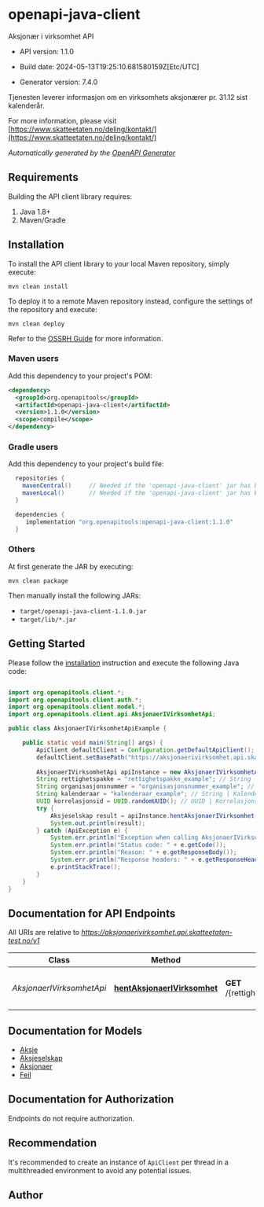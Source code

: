 # openapi-java-client

Aksjonær i virksomhet API

- API version: 1.1.0

- Build date: 2024-05-13T19:25:10.681580159Z[Etc/UTC]

- Generator version: 7.4.0

Tjenesten leverer informasjon om en virksomhets aksjonærer pr. 31.12 sist kalenderår.

  For more information, please visit [https://www.skatteetaten.no/deling/kontakt/](https://www.skatteetaten.no/deling/kontakt/)

*Automatically generated by the [OpenAPI Generator](https://openapi-generator.tech)*

## Requirements

Building the API client library requires:

1. Java 1.8+
2. Maven/Gradle

## Installation

To install the API client library to your local Maven repository, simply execute:

```shell
mvn clean install
```

To deploy it to a remote Maven repository instead, configure the settings of the repository and execute:

```shell
mvn clean deploy
```

Refer to the [OSSRH Guide](http://central.sonatype.org/pages/ossrh-guide.html) for more information.

### Maven users

Add this dependency to your project's POM:

```xml
<dependency>
  <groupId>org.openapitools</groupId>
  <artifactId>openapi-java-client</artifactId>
  <version>1.1.0</version>
  <scope>compile</scope>
</dependency>
```

### Gradle users

Add this dependency to your project's build file:

```groovy
  repositories {
    mavenCentral()     // Needed if the 'openapi-java-client' jar has been published to maven central.
    mavenLocal()       // Needed if the 'openapi-java-client' jar has been published to the local maven repo.
  }

  dependencies {
     implementation "org.openapitools:openapi-java-client:1.1.0"
  }
```

### Others

At first generate the JAR by executing:

```shell
mvn clean package
```

Then manually install the following JARs:

- `target/openapi-java-client-1.1.0.jar`
- `target/lib/*.jar`

## Getting Started

Please follow the [installation](#installation) instruction and execute the following Java code:

```java

import org.openapitools.client.*;
import org.openapitools.client.auth.*;
import org.openapitools.client.model.*;
import org.openapitools.client.api.AksjonaerIVirksomhetApi;

public class AksjonaerIVirksomhetApiExample {

    public static void main(String[] args) {
        ApiClient defaultClient = Configuration.getDefaultApiClient();
        defaultClient.setBasePath("https://aksjonaerivirksomhet.api.skatteetaten-test.no/v1");
        
        AksjonaerIVirksomhetApi apiInstance = new AksjonaerIVirksomhetApi(defaultClient);
        String rettighetspakke = "rettighetspakke_example"; // String | Datakonsumenter plasseres i en rettighetspakke (per datasett) basert på en juridisk vurdering. Rettighetspakken styrer skjermingsregler, filtrering og detaljering som benyttes når det gis innsyn i data i datasett.
        String organisasjonsnummer = "organisasjonsnummer_example"; // String | Organisasjonsnummer for virksomhet
        String kalenderaar = "kalenderaar_example"; // String | Kalenderåret det skal hentes opplysninger fra. Returnerer siste tilgjengelige dersom ikke oppgitt.
        UUID korrelasjonsid = UUID.randomUUID(); // UUID | Korrelasjonsid, unik identifikator for den tekniske forespørselen. Må være på UUID-format
        try {
            Aksjeselskap result = apiInstance.hentAksjonaerIVirksomhet(rettighetspakke, organisasjonsnummer, kalenderaar, korrelasjonsid);
            System.out.println(result);
        } catch (ApiException e) {
            System.err.println("Exception when calling AksjonaerIVirksomhetApi#hentAksjonaerIVirksomhet");
            System.err.println("Status code: " + e.getCode());
            System.err.println("Reason: " + e.getResponseBody());
            System.err.println("Response headers: " + e.getResponseHeaders());
            e.printStackTrace();
        }
    }
}

```

## Documentation for API Endpoints

All URIs are relative to *https://aksjonaerivirksomhet.api.skatteetaten-test.no/v1*

Class | Method | HTTP request | Description
------------ | ------------- | ------------- | -------------
*AksjonaerIVirksomhetApi* | [**hentAksjonaerIVirksomhet**](docs/AksjonaerIVirksomhetApi.md#hentAksjonaerIVirksomhet) | **GET** /{rettighetspakke}/aksjonaerer/{organisasjonsnummer} | Hent aksjonærer i en virksomhet


## Documentation for Models

 - [Aksje](docs/Aksje.md)
 - [Aksjeselskap](docs/Aksjeselskap.md)
 - [Aksjonaer](docs/Aksjonaer.md)
 - [Feil](docs/Feil.md)


<a id="documentation-for-authorization"></a>
## Documentation for Authorization

Endpoints do not require authorization.


## Recommendation

It's recommended to create an instance of `ApiClient` per thread in a multithreaded environment to avoid any potential issues.

## Author



